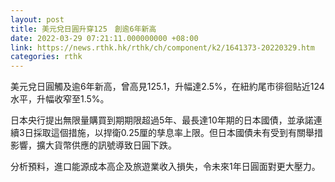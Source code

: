 ```yaml
---
layout: post
title: 美元兌日圓升穿125　創逾6年新高
date: 2022-03-29 07:21:11.000000000 +08:00
link: https://news.rthk.hk/rthk/ch/component/k2/1641373-20220329.htm
categories: rthk
---
```


美元兌日圓觸及逾6年新高，曾高見125.1，升幅達2.5%，在紐約尾市徘徊貼近124水平，升幅收窄至1.5%。

日本央行提出無限量購買到期期限超過5年、最長達10年期的日本國債，並承諾連續3日採取這個措施，以捍衛0.25厘的孳息率上限。但日本國債未有受到有關舉措影響，擴大貨幣供應的訊號導致日圓下跌。

分析預料，進口能源成本高企及旅遊業收入損失，令未來1年日圓面對更大壓力。
